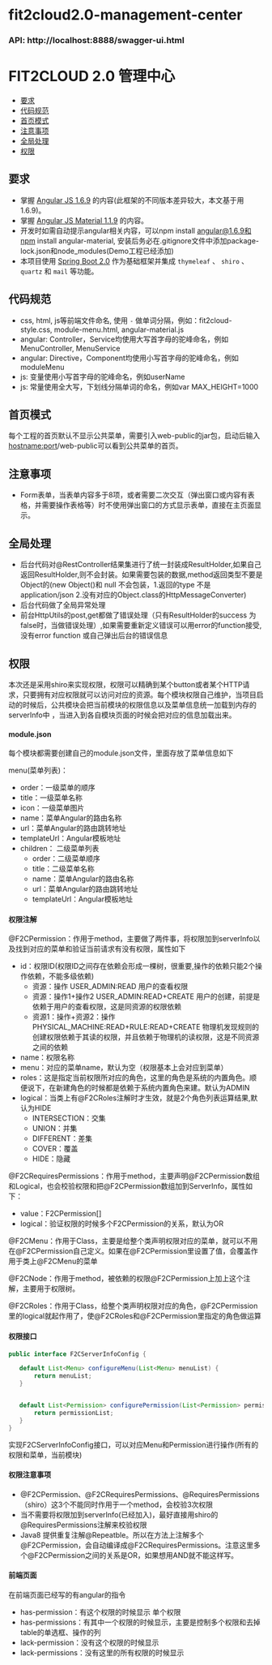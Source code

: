 # fit2cloud2.0-management-center

### API: http://localhost:8888/swagger-ui.html

# FIT2CLOUD 2.0 管理中心

- [要求](#要求)
- [代码规范](#代码规范)
- [首页模式](#首页模式)
- [注意事项](#注意事项)
- [全局处理](#全局处理)
- [权限](#权限)


## 要求

- 掌握 [Angular JS 1.6.9](https://angular.io/) 的内容(此框架的不同版本差异较大，本文基于用 1.6.9)。
- 掌握 [Angular JS Material 1.1.9](https://material.angularjs.org/) 的内容。
- 开发时如需自动提示angular相关内容，可以npm install angular@1.6.9和npm install angular-material, 安装后务必在.gitignore文件中添加package-lock.json和node_modules(Demo工程已经添加)
- 本项目使用 [Spring Boot 2.0](https://spring.io) 作为基础框架并集成 `thymeleaf` 、 `shiro` 、 `quartz` 和 `mail` 等功能。

## 代码规范

- css, html, js等前端文件命名, 使用 `-` 做单词分隔，例如：fit2cloud-style.css, module-menu.html, angular-material.js
- angular: Controller，Service均使用大写首字母的驼峰命名，例如MenuController, MenuService
- angular: Directive，Component均使用小写首字母的驼峰命名，例如moduleMenu
- js: 变量使用小写首字母的驼峰命名，例如userName
- js: 常量使用全大写，下划线分隔单词的命名，例如var MAX_HEIGHT=1000


## 首页模式

每个工程的首页默认不显示公共菜单，需要引入web-public的jar包，启动后输入<hostname:port>/web-public可以看到公共菜单的首页。

## 注意事项

- Form表单，当表单内容多于8项，或者需要二次交互（弹出窗口或内容有表格，并需要操作表格等）时不使用弹出窗口的方式显示表单，直接在主页面显示。

## 全局处理

- 后台代码对@RestController结果集进行了统一封装成ResultHolder,如果自己返回ResultHolder,则不会封装。如果需要包装的数据,method返回类型不要是Object的(new Object()和 null 不会包装，1.返回的type 不是application/json 2.没有对应的Object.class的HttpMessageConverter)
- 后台代码做了全局异常处理
- 前台HttpUtils的post,get都做了错误处理（只有ResultHolder的success 为false时，当做错误处理）,如果需要重新定义错误可以用error的function接受,没有error function 或自己弹出后台的错误信息

## 权限
 
 本次还是采用shiro来实现权限，权限可以精确到某个button或者某个HTTP请求，只要拥有对应权限就可以访问对应的资源。每个模块权限自己维护，当项目启动的时候后，公共模块会把当前模块的权限信息以及菜单信息统一加载到内存的serverInfo中
 ，当进入到各自模块页面的时候会把对应的信息加载出来。
 
####	module.json
每个模块都需要创建自己的module.json文件，里面存放了菜单信息如下

  menu(菜单列表)：
  - order：一级菜单的顺序
  - title：一级菜单名称
  - icon：一级菜单图片
  - name：菜单Angular的路由名称
  - url：菜单Angular的路由跳转地址
  - templateUrl：Angular模板地址
  - children： 二级菜单列表
  	- order：二级菜单顺序
  	- title：二级菜单名称
  	- name：菜单Angular的路由名称
  	- url：菜单Angular的路由跳转地址
  	- templateUrl：Angular模板地址
  
  
#### 权限注解

  @F2CPermission：作用于method，主要做了两件事，将权限加到serverInfo以及找到对应的菜单和验证当前请求有没有权限，属性如下
  
  - id：权限ID(权限ID之间存在依赖会形成一棵树，很重要,操作的依赖只能2个操作依赖，不能多级依赖)
      - 资源：操作 USER_ADMIN:READ 用户的查看权限
      - 资源：操作1+操作2  USER_ADMIN:READ+CREATE 用户的创建，前提是依赖于用户的查看权限，这是同资源的权限依赖
      - 资源1：操作+资源2：操作  PHYSICAL_MACHINE:READ+RULE:READ+CREATE  物理机发现规则的创建权限依赖于其读的权限，并且依赖于物理机的读权限，这是不同资源之间的依赖
  - name：权限名称
  - menu：对应的菜单name，默认为空（权限基本上会对应到菜单）
  - roles：这是指定当前权限所对应的角色，这里的角色是系统的内置角色。顺便说下，在新建角色的时候都是依赖于系统内置角色来建。默认为ADMIN
  - logical：当类上有@F2CRoles注解时才生效，就是2个角色列表运算结果,默认为HIDE
      - INTERSECTION：交集
      - UNION：并集
      - DIFFERENT：差集
      - COVER：覆盖
      - HIDE：隐藏
      
  
  @F2CRequiresPermissions：作用于method，主要声明@F2CPermission数组和Logical，也会校验权限和把@F2CPermission数组加到ServerInfo，属性如下：
  
  - value：F2CPermission[]
  - logical：验证权限的时候多个F2CPermission的关系，默认为OR
  
  
  @F2CMenu：作用于Class，主要是给整个类声明权限对应的菜单，就可以不用在@F2CPermission自己定义。如果在@F2CPermission里设置了值，会覆盖作用于类上@F2CMenu的菜单
  
  @F2CNode：作用于method，被依赖的权限@F2CPermission上加上这个注解，主要用于权限树。
  
  @F2CRoles：作用于Class，给整个类声明权限对应的角色，@F2CPermission里的logical就起作用了，使@F2CRoles和@F2CPermission里指定的角色做运算
  
 
 #### 权限接口
 
 ```java
public interface F2CServerInfoConfig {

    default List<Menu> configureMenu(List<Menu> menuList) {
        return menuList;
    }


    default List<Permission> configurePermission(List<Permission> permissionList) {
        return permissionList;
    }
}
``` 
实现F2CServerInfoConfig接口，可以对应Menu和Permission进行操作(所有的权限和菜单，当前模块)
  
 

#### 权限注意事项

   - @F2CPermission、@F2CRequiresPermissions、@RequiresPermissions（shiro）这3个不能同时作用于一个method，会校验3次权限
   - 当不需要将权限加到serverInfo(已经加入)，最好直接用shiro的@RequiresPermissions注解来校验权限
   - Java8 提供重复注解@Repeatble。所以在方法上注解多个@F2CPermission，会自动编译成@F2CRequiresPermissions。注意这里多个@F2CPermission之间的关系是OR，如果想用AND就不能这样写。

#### 前端页面

  在前端页面已经写的有angular的指令
  
  - has-permission：有这个权限的时候显示 单个权限  
  - has-permissions：有其中一个权限的时候显示，主要是控制多个权限和去掉table的单选框、操作的列
  - lack-permission：没有这个权限的时候显示
  - lack-permissions：没有这里的所有权限的时候显示




  
 


